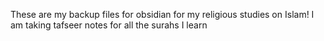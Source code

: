These are my backup files for obsidian for my religious studies on Islam!
I am taking tafseer notes for all the surahs I learn
